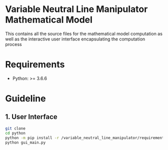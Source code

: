 # Variable Neutral Line Manipulator Mathematical Model

This contains all the source files for the mathematical model computation as well as the interactive user interface encapsulating the computation process

# Requirements

- Python: >= 3.6.6

# Guideline

## 1. User Interface

```bash
git clone
cd python
python -m pip install -r /variable_neutral_line_manipulator/requirements.txt
python gui_main.py
```